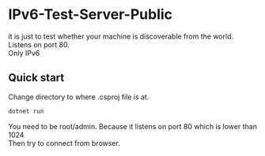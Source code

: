 # IPv6-Test-Server-Public
it is just to test whether your machine is discoverable from the world.  
Listens on port 80.  
Only IPv6  
## Quick start
Change directory to where .csproj file is at.  
```cmd
dotnet run
```
You need to be root/admin. Because it listens on port 80 which is lower than 1024  
Then try to connect from browser.

